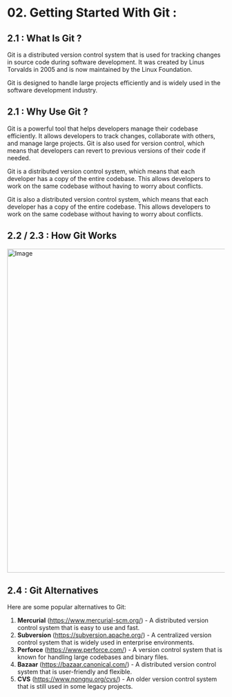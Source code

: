 # 02. Getting Started With Git :

## 2.1 : What Is Git ?
Git is a distributed version control system that is used for tracking changes in source code during software development. It was created by Linus Torvalds in 2005 and is now maintained by the Linux Foundation.

Git is designed to handle large projects efficiently and is widely used in the software development industry.

## 2.1 : Why Use Git ?
Git is a powerful tool that helps developers manage their codebase efficiently. It allows developers to track changes, collaborate with others, and manage large projects. Git is also used for version control, which means that developers can revert to previous versions of their code if needed.

Git is a distributed version control system, which means that each developer has a copy of the entire codebase. This allows developers to work on the same codebase without having to worry about conflicts.

Git is also a distributed version control system, which means that each developer has a copy of the entire codebase. This allows developers to work on the same codebase without having to worry about conflicts.

## 2.2 / 2.3 : How Git Works

<img width="750" alt="Image" src="https://github.com/user-attachments/assets/7a7ee0a1-33b1-47dd-aacd-a67cc9ec4092" />

## 2.4 : Git Alternatives

Here are some popular alternatives to Git:

1. **Mercurial** (https://www.mercurial-scm.org/) - A distributed version control system that is easy to use and fast.
2. **Subversion** (https://subversion.apache.org/) - A centralized version control system that is widely used in enterprise environments.
3. **Perforce** (https://www.perforce.com/) - A version control system that is known for handling large codebases and binary files.
4. **Bazaar** (https://bazaar.canonical.com/) - A distributed version control system that is user-friendly and flexible.
5. **CVS** (https://www.nongnu.org/cvs/) - An older version control system that is still used in some legacy projects.

